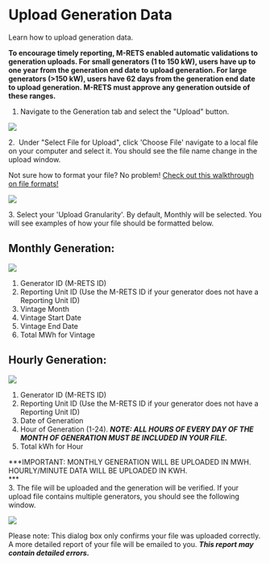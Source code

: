 Upload Generation Data
======================

Learn how to upload generation data.

**To encourage timely reporting, M-RETS enabled automatic validations to generation uploads. For small generators (1 to 150 kW), users have up to one year from the generation end date to upload generation. For large generators (>150 kW), users have 62 days from the generation end date to upload generation. M-RETS must approve any generation outside of these ranges.**

1.  Navigate to the Generation tab and select the "Upload" button.

![](https://github.com/mrets/photos/blob/master/generation_upload_data1.png)

2\.  Under "Select File for Upload", click 'Choose File' navigate to a local file on your computer and select it. You should see the file name change in the upload window. 

Not sure how to format your file? No problem! [Check out this walkthrough on file formats!](https://help.mrets.org/within-the-system/generation/generation-upload-data-format)

![](https://github.com/mrets/photos/blob/master/generation_upload_data2.png)

3\. Select your 'Upload Granularity'. By default, Monthly will be selected. You will see examples of how your file should be formatted below.

Monthly Generation:
-------------------

![](https://github.com/mrets/photos/blob/master/generation_upload_data3.png)

1.  Generator ID (M-RETS ID)
2.  Reporting Unit ID (Use the M-RETS ID if your generator does not have a Reporting Unit ID)
3.  Vintage Month
4.  Vintage Start Date
5.  Vintage End Date
6.  Total MWh for Vintage

Hourly Generation:
------------------

![](https://github.com/mrets/photos/blob/master/generation_upload_data4.png)

1.  Generator ID (M-RETS ID)
2.  Reporting Unit ID (Use the M-RETS ID if your generator does not have a Reporting Unit ID)
3.  Date of Generation
4.  Hour of Generation (1-24). ***NOTE: ALL HOURS OF EVERY DAY OF THE MONTH OF GENERATION MUST BE INCLUDED IN YOUR FILE.***
5.  Total kWh for Hour

***IMPORTANT: MONTHLY GENERATION WILL BE UPLOADED IN MWH. HOURLY/MINUTE DATA WILL BE UPLOADED IN KWH.\
***\
3\. The file will be uploaded and the generation will be verified. If your upload file contains multiple generators, you should see the following window.

![](https://github.com/mrets/photos/blob/master/generation_upload_data5.png)

Please note: This dialog box only confirms your file was uploaded correctly. A more detailed report of your file will be emailed to you. ***This report may contain detailed errors.***
